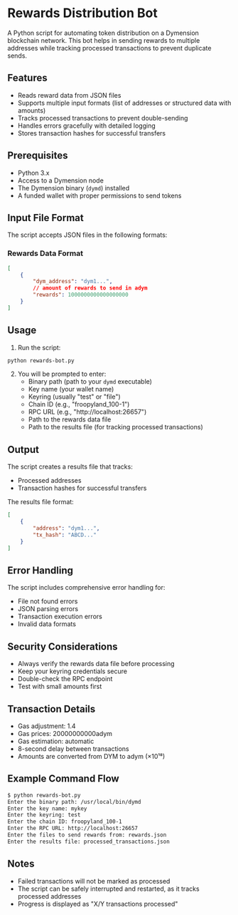 # Rewards Distribution Bot

A Python script for automating token distribution on a Dymension blockchain network. This bot helps in sending rewards to multiple addresses while tracking processed transactions to prevent duplicate sends.

## Features

- Reads reward data from JSON files
- Supports multiple input formats (list of addresses or structured data with amounts)
- Tracks processed transactions to prevent double-sending
- Handles errors gracefully with detailed logging
- Stores transaction hashes for successful transfers

## Prerequisites

- Python 3.x
- Access to a Dymension node
- The Dymension binary (`dymd`) installed
- A funded wallet with proper permissions to send tokens

## Input File Format

The script accepts JSON files in the following formats:

### Rewards Data Format

```json
[
    {
        "dym_address": "dym1...",
        // amount of rewards to send in adym
        "rewards": 1000000000000000000
    }
]
```

## Usage

1. Run the script:

```bash
python rewards-bot.py
```

2. You will be prompted to enter:
   - Binary path (path to your `dymd` executable)
   - Key name (your wallet name)
   - Keyring (usually "test" or "file")
   - Chain ID (e.g., "froopyland_100-1")
   - RPC URL (e.g., "http://localhost:26657")
   - Path to the rewards data file
   - Path to the results file (for tracking processed transactions)

## Output

The script creates a results file that tracks:
- Processed addresses
- Transaction hashes for successful transfers

The results file format:
```json
[
    {
        "address": "dym1...",
        "tx_hash": "ABCD..."
    }
]
```

## Error Handling

The script includes comprehensive error handling for:
- File not found errors
- JSON parsing errors
- Transaction execution errors
- Invalid data formats

## Security Considerations

- Always verify the rewards data file before processing
- Keep your keyring credentials secure
- Double-check the RPC endpoint
- Test with small amounts first

## Transaction Details

- Gas adjustment: 1.4
- Gas prices: 20000000000adym
- Gas estimation: automatic
- 8-second delay between transactions
- Amounts are converted from DYM to adym (×10¹⁸)

## Example Command Flow

```bash
$ python rewards-bot.py
Enter the binary path: /usr/local/bin/dymd
Enter the key name: mykey
Enter the keyring: test
Enter the chain ID: froopyland_100-1
Enter the RPC URL: http://localhost:26657
Enter the files to send rewards from: rewards.json
Enter the results file: processed_transactions.json
```

## Notes

- Failed transactions will not be marked as processed
- The script can be safely interrupted and restarted, as it tracks processed addresses
- Progress is displayed as "X/Y transactions processed"
